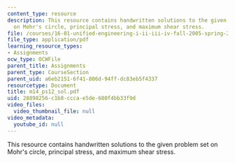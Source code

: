 ```yaml
---
content_type: resource
description: This resource contains handwritten solutions to the given problem set
  on Mohr's circle, principal stress, and maximum shear stress.
file: /courses/16-01-unified-engineering-i-ii-iii-iv-fall-2005-spring-2006/28898256c1b8cccae5de680f4bb33f9d_m14_ps12_sol.pdf
file_type: application/pdf
learning_resource_types:
- Assignments
ocw_type: OCWFile
parent_title: Assignments
parent_type: CourseSection
parent_uid: a6eb2151-6f41-806d-94ff-dc83eb5f4337
resourcetype: Document
title: m14_ps12_sol.pdf
uid: 28898256-c1b8-ccca-e5de-680f4bb33f9d
video_files:
  video_thumbnail_file: null
video_metadata:
  youtube_id: null
---
```

This resource contains handwritten solutions to the given problem set on Mohr's circle, principal stress, and maximum shear stress.